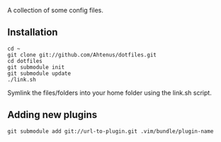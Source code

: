 A collection of some config files.

Installation
------------

	cd ~
	git clone git://github.com/Ahtenus/dotfiles.git
	cd dotfiles
	git submodule init
	git submodule update
	./link.sh

Symlink the files/folders into your home folder using the link.sh script.


Adding new plugins
------------------
	git submodule add git://url-to-plugin.git .vim/bundle/plugin-name
